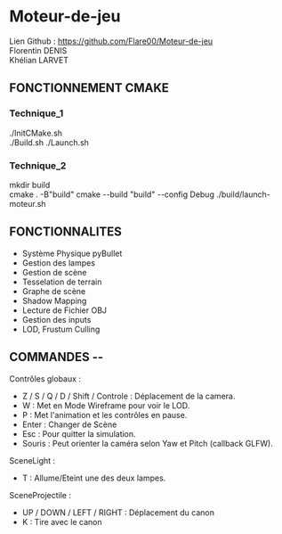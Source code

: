 # Moteur-de-jeu
Lien Github : https://github.com/Flare00/Moteur-de-jeu  
Florentin DENIS  
Khélian LARVET  

## FONCTIONNEMENT CMAKE

### Technique_1  
./InitCMake.sh  
./Build.sh
./Launch.sh  

### Technique_2  
mkdir build   
cmake . -B"build"
cmake --build "build" --config Debug
./build/launch-moteur.sh  

## FONCTIONNALITES

- Système Physique pyBullet 
- Gestion des lampes
- Gestion de scène
- Tesselation de terrain
- Graphe de scène
- Shadow Mapping
- Lecture de Fichier OBJ
- Gestion des inputs
- LOD, Frustum Culling

## COMMANDES --  

Contrôles globaux :
- Z / S / Q / D / Shift / Controle : Déplacement de la camera.  
- W : Met en Mode Wireframe pour voir le LOD.  
- P : Met l'animation et les contrôles en pause.
- Enter : Changer de Scène  
- Esc : Pour quitter la simulation.  
- Souris : Peut orienter la caméra selon Yaw et Pitch (callback GLFW).  

SceneLight :
- T : Allume/Eteint une des deux lampes.

SceneProjectile : 
- UP / DOWN / LEFT / RIGHT : Déplacement du canon
- K : Tire avec le canon 

